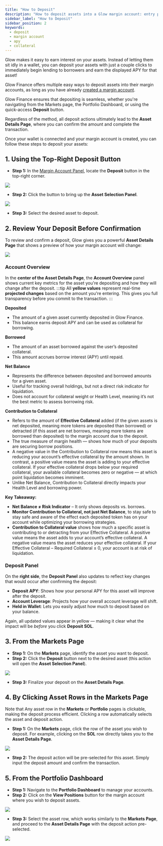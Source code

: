 ```yaml
---
title: "How to Deposit"
description: "How to deposit assets into a Glow margin account: entry points, asset details page, projections, and confirmations."
sidebar_label: "How to Deposit"
sidebar_position: 2
keywords:
  - deposit
  - margin account
  - apy
  - collateral
---
```


Glow makes it easy to earn interest on your assets. Instead of letting them sit idly in a wallet, you can deposit your assets with just a couple clicks to immediately begin lending to borrowers and earn the displayed APY for that asset!

Glow Finance offers multiple easy ways to deposit assets into their margin accounts, as long as you have already [created a margin account](../03-margin-accounts/how-to-create-a-margin-account.md).

Glow Finance ensures that depositing is seamless, whether you're navigating from the Markets page, the Portfolio Dashboard, or using the quick-access **Deposit** button.

Regardless of the method, all deposit actions ultimately lead to the **Asset Details Page**, where you can confirm the amount and complete the transaction.

Once your wallet is connected and your margin account is created, you can follow these steps to deposit your assets:

## 1. Using the Top-Right Deposit Button

- **Step 1:** In the [Margin Account Panel](../portfolio-management#margin-account-panel-explainer), locate the **Deposit** button in the top-right corner.

![](/img/deposit-1.png)

- **Step 2:** Click the button to bring up the **Asset Selection Panel**.

![](/img/deposit-2.png)

- **Step 3:** Select the desired asset to deposit.

## 2. Review Your Deposit Before Confirmation

To review and confirm a deposit, Glow gives you a powerful **Asset Details Page** that shows a preview of how your margin account will change:

![](/img/deposit-9.png)

### Account Overview

In the **center of the Asset Details Page**, the **Account Overview** panel shows current key metrics for the asset you're depositing and how they will change after the deposit.
:::tip
All **yellow values** represent real-time **projected changes** based on the amount you're entering. This gives you full transparency before you commit to the transaction.
:::

**Deposited**

- The amount of a given asset currently deposited in Glow Finance.
- This balance earns deposit APY and can be used as collateral for borrowing.

**Borrowed**

- The amount of an asset borrowed against the user’s deposited collateral.
- This amount accrues borrow interest (APY) until repaid.

**Net Balance**

- Represents the difference between deposited and borrowed amounts for a given asset.
- Useful for tracking overall holdings, but not a direct risk indicator for liquidation.
- Does not account for collateral weight or Health Level, meaning it’s not the best metric to assess borrowing risk.

**Contribution to Collateral**

- Refers to the amount of **Effective Collateral** added (if the given assets is net deposited, meaning more tokens are deposited than borrowed) or detracted (if this asset are net borrows, meaning more tokens are borrowed than deposited) to the margin account due to the deposit.
- The true measure of margin health — shows how much of your deposits are securing borrow positions.
- A negative value in the Contribution to Collateral row means this asset is reducing your account’s effective collateral by the amount shown. In contrast, a positive value means the asset is adding to your effective collateral. If your effective collateral drops below your required collateral, your available collateral becomes zero or negative — at which point liquidation becomes imminent.
- Unlike Net Balance, Contribution to Collateral directly impacts your Health Level and borrowing power.

**Key Takeaway:**

- **Net Balance ≠ Risk Indicator** – It only shows deposits vs. borrows.
- **Monitor Contribution to Collateral, not just Net Balance**, to stay safe to stay safe and aware of the effect each deposited token has on your account while optimizing your borrowing strategies.
- **Contribution to Collateral value** shows how much a specific asset is contributing to or detracting from your Effective Collateral. A positive value means the asset adds to your account’s effective collateral. A negative value means the asset reduces your effective collateral. If your Effective Collateral – Required Collateral ≤ 0, your account is at risk of liquidation.

### Deposit Panel

On the **right side**, the **Deposit Panel** also updates to reflect key changes that would occur after confirming the deposit:

- **Deposit APY**: Shows how your personal APY for this asset will improve after the deposit.
- **Account Leverage**: Projects how your overall account leverage will shift.
- **Held in Wallet**: Lets you easily adjust how much to deposit based on your balance.

Again, all updated values appear in yellow — making it clear what the impact will be _before_ you click **Deposit SOL**.

## 3. From the Markets Page

- **Step 1:** On the **Markets** page, identify the asset you want to deposit.
- **Step 2:** Click the **Deposit** button next to the desired asset (this action will open the **Asset Selection Panel**).

![](/img/deposit-10.png)

- **Step 3:** Finalize your deposit on the **Asset Details Page**.

## 4. By Clicking Asset Rows in the Markets Page

Note that Any asset row in the **Markets** or **Portfolio** pages is clickable, making the deposit process efficient. Clicking a row automatically selects the asset and deposit action.

- **Step 1:** On the **Markets** page, click the row of the asset you wish to deposit. For example, clicking on the **SOL** row directly takes you to the **Asset Details Page**.

![](/img/deposit-6.png)

- **Step 2:** The deposit action will be pre-selected for this asset. Simply input the deposit amount and confirm the transaction.

## 5. From the Portfolio Dashboard

- **Step 1:** Navigate to the **Portfolio Dashboard** to manage your accounts.
- **Step 2:** Click on the **View Positions** button for the margin account where you wish to deposit assets.

![](/img/deposit-7.png)

- **Step 3:** Select the asset row, which works similarly to the **Markets Page**, and proceed to the **Asset Details Page** with the deposit action pre-selected.

![](/img/deposit-11.png)

